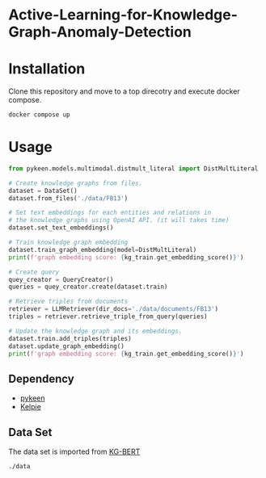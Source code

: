 # Active-Learning-for-Knowledge-Graph-Anomaly-Detection

# Installation
Clone this repository and move to a top direcotry and execute docker compose.
```bash
docker compose up
```

# Usage
```python
from pykeen.models.multimodal.distmult_literal import DistMultLiteral

# Create knowledge graphs from files.
dataset = DataSet()
dataset.from_files('./data/FB13')

# Set text embeddings for each entities and relations in 
# the knowledge graphs using OpenAI API. (it will takes time) 
dataset.set_text_embeddings()

# Train knowledge graph embedding
dataset.train_graph_embedding(model=DistMultLiteral)
print(f'graph embedding score: {kg_train.get_embedding_score()}')

# Create query
quey_creator = QueryCreator()
queries = quey_creator.create(dataset.train)

# Retrieve triples from documents
retriever = LLMRetriever(dir_docs='./data/documents/FB13')
triples = retriever.retrieve_triple_from_query(queries)

# Update the knowledge graph and its embeddings.
dataset.train.add_triples(triples)
dataset.update_graph_embedding()
print(f'graph embedding score: {kg_train.get_embedding_score()}')
```

## Dependency
+ [pykeen](https://github.com/pykeen/pykeen?tab=readme-ov-file)
+ [Kelpie](https://github.com/AndRossi/Kelpie/tree/master)

## Data Set
The data set is imported from [KG-BERT](https://github.com/yao8839836/kg-bert/tree/master)
```
./data
```